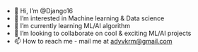 - 👋 Hi, I’m @Django16
- 👀 I’m interested in Machine learning & Data science
- 🌱 I’m currently learning ML/AI algorithm
- 💞️ I’m looking to collaborate on cool & exciting ML/AI projects
- 📫 How to reach me - mail me at adyvkrm@gmail.com

<!---
django16/django16 is a ✨ special ✨ repository because its `README.md` (this file) appears on your GitHub profile.
You can click the Preview link to take a look at your changes.
--->
